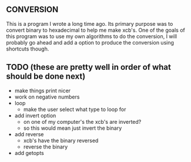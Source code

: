 CONVERSION
----------
This is a program I wrote a long time ago. Its primary purpose was to convert binary to hexadecimal to help me make
xcb's. One of the goals of this program was to use my own algorithms to do the conversion, I will probably go ahead and
add a option to produce the conversion using shortcuts though.

TODO (these are pretty well in order of what should be done next)
----
* make things print nicer
* work on negative numbers
* loop
    * make the user select what type to loop for
* add invert option
    * on one of my computer's the xcb's are inverted?
    * so this would mean just invert the binary
* add reverse
    * xcb's have the binary reversed
    * reverse the binary
* add getopts
